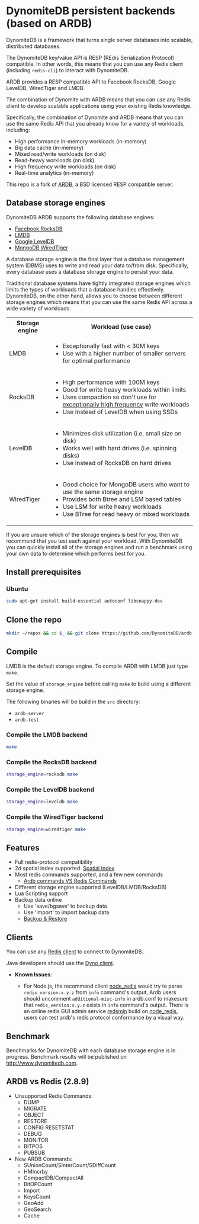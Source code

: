 # DynomiteDB persistent backends (based on ARDB)

DynomiteDB is a framework that turns single server databases into scalable, distributed databases.

The DynomiteDB key/value API is RESP (REdis Serialization Protocol) compatible. In other words, this means that you can use any Redis client (including `redis-cli`) to interact with DynomiteDB.

ARDB provides a RESP compatible API to Facebook RocksDB, Google LevelDB, WiredTiger and LMDB.

The combination of Dynomite with ARDB means that you can use any Redis client to develop scalable applications using your existing Redis knowledge.

Specifically, the combination of Dynomite and ARDB means that you can use the same Redis API that you already know for a variety of workloads, including:

- High performance in-memory workloads (in-memory)
- Big data cache (in-memory)
- Mixed read/write workloads (on disk)
- Read-heavy workloads (on disk)
- High frequency write workloads (on disk)
- Real-time analytics (in-memory)

This repo is a fork of [ARDB](https://github.com/yinqiwen/ardb), a BSD licensed RESP compatible server.

## Database storage engines

DynomiteDB ARDB supports the following database engines:
 
- [Facebook RocksDB](https://github.com/facebook/rocksdb)
- [LMDB](http://symas.com/mdb/)
- [Google LevelDB](https://github.com/google/leveldb)
- [MongoDB WiredTiger](http://www.wiredtiger.com/)

A database storage engine is the final layer that a database management system (DBMS) uses to write and read your data to/from disk. Specifically, every database uses a database storage engine to persist your data.

Traditional database systems have tightly integrated storage engines which limits the types of workloads that a database handles effectively. DynomiteDB, on the other hand, allows you to choose between different storage engines which means that you can use the same Redis API across a wide variety of workloads.

<table>
	<tr>
		<th>Storage engine</th>
		<th>Workload (use case)</th>
	</tr>
	<tr>
		<td>LMDB</td>
		<td>
			<ul>
				<li>Exceptionally fast with &lt; 30M keys</li>
				<li>Use with a higher number of smaller servers for optimal performance</li>
			</ul>
		</td>
	</tr>
	<tr>
		<td>RocksDB</td>
		<td>
			<ul>
				<li>High performance with 100M keys</li>
				<li>Good for write heavy workloads within limits</li>
				<li>Uses compaction so don't use for <u>exceptionally high frequency</u> write workloads</li>
				<li>Use instead of LevelDB when using SSDs</li>
			</ul>
		</td>
	</tr>
	<tr>
		<td>LevelDB</td>
		<td>
			<ul>
				<li>Minimizes disk utilization (i.e. small size on disk)</li>
				<li>Works well with hard drives (i.e. spinning disks)</li>
				<li>Use instead of RocksDB on hard drives</li>
			</ul>
		</td>
	</tr>
	<tr>
		<td>WiredTiger</td>
		<td>
			<ul>
				<li>Good choice for MongoDB users who want to use the same storage engine</li>
				<li>Provides both Btree and LSM based tables</li>
				<li>Use LSM for write heavy workloads</li>
				<li>Use BTree for read heavy or mixed workloads</li>
			</ul>
		</td>
	</tr>
</table>

If you are unsure which of the storage engines is best for you, then we recommend that you test each against your workload. With DynomiteDB you can quickly install all of the storage engines and run a benchmark using your own data to determine which performs best for you.

<!--
[![Build Status](https://travis-ci.org/yinqiwen/ardb.svg?branch=master)](https://travis-ci.org/yinqiwen/ardb)  
-->

## Install prerequisites

### Ubuntu

```bash
sudo apt-get install build-essential autoconf libsnappy-dev
```

## Clone the repo

```bash
mkdir ~/repos && cd $_ && git clone https://github.com/DynomiteDB/ardb.git && cd ardb
```

## Compile

LMDB is the default storage engine. To compile ARDB with LMDB just type `make`.

Set the value of `storage_engine` before calling `make` to build using a different storage engine.

The following binaries will be build in the `src` directory:
- `ardb-server`
- `ardb-test`

### Compile the LMDB backend

```bash
make
```

### Compile the RocksDB backend

```bash
storage_engine=rocksdb make
```

### Compile the LevelDB backend

```bash
storage_engine=leveldb make
```

### Compile the WiredTiger backend

```bash
storage_engine=wiredtiger make
```

## Features

- Full redis-protocol compatibility
- 2d spatial index supported. [Spatial Index](https://github.com/yinqiwen/ardb/blob/master/doc/spatial-index.md)
- Most redis commands supported, and a few new commands
  * [Ardb commands VS Redis Commands](https://github.com/yinqiwen/ardb/wiki/ARDB-Commands)
- Different storage engine supported (LevelDB/LMDB/RocksDB)
- Lua Scripting support 
- Backup data online
  * Use 'save/bgsave' to backup data
  * Use 'import' to import backup data
  * [Backup & Restore](https://github.com/yinqiwen/ardb/wiki/Backup-Commands)

## Clients

You can use any <a href="http://www.redis.io/clients" target="_blank">Redis client</a> to connect to DynomiteDB.

Java developers should use the <a href="https://github.com/Netflix/dyno" target="_blank">Dyno client</a>.

* **Known Issues**:   

  - For Node.js, the recommand client [node_redis](https://github.com/mranney/node_redis) would try to parse `redis_version:x.y.z` from `info` command's output, Ardb users should uncomment `additional-misc-info` in ardb.conf to makesure that `redis_version:x.y.z` exists in `info` command's output. There is an online redis GUI admin service [redsmin](https://redsmin.com) build on [node_redis](https://github.com/mranney/node_redis), users can test ardb's redis protocol conformance by a visual way. 
  
## Benchmark

Benchmarks for DynomiteDB with each database storage engine is in progress. Benchmark results will be published on http://www.dynomitedb.com.

## ARDB vs Redis (2.8.9) 

- Unsupported Redis Commands:
	- DUMP 
	- MIGRATE
	- OBJECT
	- RESTORE
	- CONFIG RESETSTAT
	- DEBUG
	- MONITOR
	- BITPOS
	- PUBSUB
- New ARDB Commands:
	- SUnionCount/SInterCount/SDiffCount
	- HMIncrby
	- CompactDB/CompactAll
	- BitOPCount
	- Import
	- KeysCount
	- GeoAdd
	- GeoSearch
	- Cache 

